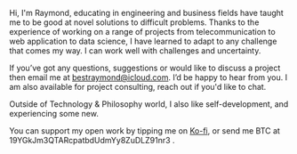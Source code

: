 Hi, I'm Raymond, educating in engineering and business fields have taught me to be good at novel solutions to difficult problems. Thanks to the experience of working on a range of projects from telecommunication to web application to data science, I have learned to adapt to any challenge that comes my way. I can work well with challenges and uncertainty.  

If you’ve got any questions, suggestions or would like to discuss a project then email me at bestraymond@icloud.com. I’d be happy to hear from you. 
I am also available for project consulting, reach out if you'd like to chat.

Outside of Technology & Philosophy world, I also like self-development, and experiencing some new.  

You can support my open work by tipping me on [Ko-fi](https://ko-fi.com/muyun), or send me BTC at 19YGkJm3QTARcpatbdUdmYy8ZuDLZ91nr3  .
